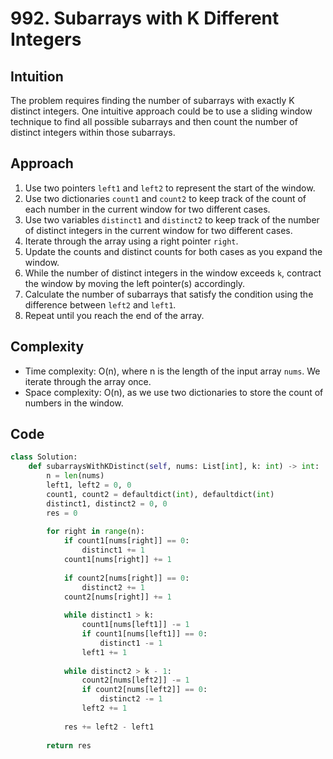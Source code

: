 # 992. Subarrays with K Different Integers

## Intuition
The problem requires finding the number of subarrays with exactly K distinct integers. One intuitive approach could be to use a sliding window technique to find all possible subarrays and then count the number of distinct integers within those subarrays.

## Approach
1. Use two pointers `left1` and `left2` to represent the start of the window.
2. Use two dictionaries `count1` and `count2` to keep track of the count of each number in the current window for two different cases.
3. Use two variables `distinct1` and `distinct2` to keep track of the number of distinct integers in the current window for two different cases.
4. Iterate through the array using a right pointer `right`.
5. Update the counts and distinct counts for both cases as you expand the window.
6. While the number of distinct integers in the window exceeds `k`, contract the window by moving the left pointer(s) accordingly.
7. Calculate the number of subarrays that satisfy the condition using the difference between `left2` and `left1`.
8. Repeat until you reach the end of the array.

## Complexity
- Time complexity: O(n), where n is the length of the input array `nums`. We iterate through the array once.
- Space complexity: O(n), as we use two dictionaries to store the count of numbers in the window.

## Code
```python
class Solution:
    def subarraysWithKDistinct(self, nums: List[int], k: int) -> int:
        n = len(nums)
        left1, left2 = 0, 0
        count1, count2 = defaultdict(int), defaultdict(int)
        distinct1, distinct2 = 0, 0
        res = 0
        
        for right in range(n):
            if count1[nums[right]] == 0:
                distinct1 += 1
            count1[nums[right]] += 1
            
            if count2[nums[right]] == 0:
                distinct2 += 1
            count2[nums[right]] += 1
            
            while distinct1 > k:
                count1[nums[left1]] -= 1
                if count1[nums[left1]] == 0:
                    distinct1 -= 1
                left1 += 1
            
            while distinct2 > k - 1:
                count2[nums[left2]] -= 1
                if count2[nums[left2]] == 0:
                    distinct2 -= 1
                left2 += 1
                
            res += left2 - left1
        
        return res
```
